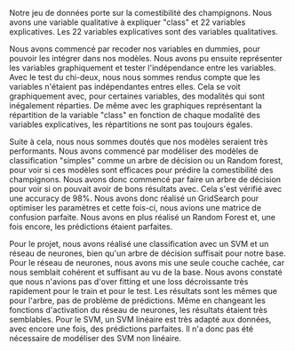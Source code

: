 Notre jeu de données porte sur la comestibilité des champignons. Nous avons une variable qualitative à expliquer "class" et 22 variables explicatives. Les 22 variables explicatives sont des variables qualitatives.

Nous avons commencé par recoder nos variables en dummies, pour pouvoir les intégrer dans nos modèles. Nous avons pu ensuite représenter les variables graphiquement et tester l'indépendance entre les variables.
Avec le test du chi-deux, nous nous sommes rendus compte que les variables n'étaient pas indépendantes entres elles. Cela se voit graphiquement avec, pour certaines variables, des modalités qui sont inégalement réparties. De même avec les graphiques représentant la répartition de la variable "class" en fonction de chaque modalité des variables explicatives, les répartitions ne sont pas toujours égales.

Suite à cela, nous nous sommes doutés que nos modèles seraient très performants. Nous avons commencé par modéliser des modèles de classification "simples" comme un arbre de décision ou un Random forest, pour voir si ces modèles sont efficaces pour prédire la comestibilité des champignons. Nous avons donc commencé par faire un arbre de décision pour voir si on pouvait avoir de bons résultats avec. Cela s'est vérifié avec une accuracy de 98%. Nous avons donc réalisé un GridSearch pour optimiser les paramètres et cette fois-ci, nous avions une matrice de confusion parfaite.
Nous avons en plus réalisé un Random Forest et, une fois encore, les prédictions étaient parfaites.

Pour le projet, nous avons réalisé une classification avec un SVM et un réseau de neurones, bien qu'un arbre de décision suffisait pour notre base. Pour le réseau de neurones, nous avons mis une seule couche cachée, car nous semblait cohérent et suffisant au vu de la base. Nous avons constaté que nous n'avions pas d'over fitting et une loss décroissante très rapidement pour le train et pour le test. Les résultats sont les mêmes que pour l'arbre, pas de problème de prédictions. Même en changeant les fonctions d'activation du réseau de neurones, les résultats étaient très semblables.
Pour le SVM, un SVM linéaire est très adapté aux données, avec encore une fois, des prédictions parfaites. Il n'a donc pas été nécessaire de modéliser des SVM non linéaire.

